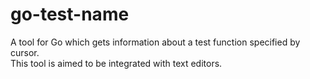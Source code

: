 # go-test-name

A tool for Go which gets information about a test function specified by cursor.
<br>This tool is aimed to be integrated with text editors.
